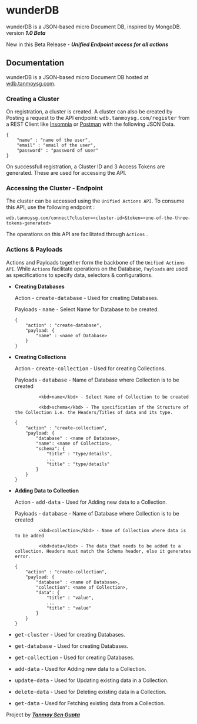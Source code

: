 # wunderDB
wunderDB is a JSON-based micro Document DB, inspired by MongoDB.
version ***1.0 Beta***

New in this Beta Release - ***Unified Endpoint access for all actions***


## Documentation

wunderDB is a JSON-based micro Document DB hosted at [wdb.tanmoysg.com](https://wdb.tanmoysg.com). 

### Creating a Cluster

On registration, a cluster is created. A cluster can also be created by Posting a request to the API endpoint: <kbd>wdb.tanmoysg.com/register</kbd> from a REST Client like [Insomnia](https://insomnia.rest/) or [Postman](https://www.postman.com/) with the following JSON Data.

```
{  
    "name" : "name of the user",
    "email" : "email of the user",
    "password" : "password of user" 
}
```

On successfull registration, a Cluster ID and 3 Access Tokens are generated. These are used for accessing the API.

### Accessing the Cluster - Endpoint

The cluster can be accessed using the ```Unified Actions API```. To consume this API, use the following endpoint :
```
wdb.tanmoysg.com/connect?cluster=<cluster-id>&token=<one-of-the-three-tokens-generated>
```
The operations on this API are facilitated through ```Actions``` .

### Actions & Payloads

Actions and Payloads together form the backbone of the ```Unified Actions API```. While ```Actions``` facilitate operations on the Database, ```Payloads``` are used as specifications to specify data, selectors & configurations. 

- **Creating Databases**
  
    Action - <kbd>create-database</kbd> - Used for creating Databases.
  
    Payloads - <kbd>name</kbd> - Select Name for Database to be created.
    
    ```
    {
        "action" : "create-database",
        "payload: {
            "name" : <name of Database>
        }
    }
    ```
- **Creating Collections**
  
    Action - <kbd>create-collection</kbd> - Used for creating Collections.
  
    Payloads - <kbd>database</kbd> - Name of Database where Collection is to be created
    
               <kbd>name</kbd> - Select Name of Collection to be created
               
               <kbd>schema</kbd> - The specification of the Structure of the Collection i.e. the Headers/Titles of data and its type.
    
    ```
    {
        "action" : "create-collection",
        "payload: {
            "database" : <name of Database>,
            "name": <name of Collection>,
            "schema": {
                "title" : "type/details",
                ...
                "title" : "type/details"
            }
        }
    }
    ```

- **Adding Data to Collection**
  
    Action - <kbd>add-data</kbd> - Used for Adding new data to a Collection.
  
    Payloads - <kbd>database</kbd> - Name of Database where Collection is to be created
    
               <kbd>collection</kbd> - Name of Collection where data is to be added
               
               <kbd>data</kbd> - The data that needs to be added to a collection. Headers must match the Schema header, else it generates error.
    
    ```
    {
        "action" : "create-collection",
        "payload: {
            "database" : <name of Database>,
            "collection": <name of Collection>,
            "data": {
                "title" : "value",
                ...
                "title" : "value"
            }
        }
    }
    ```
    


- <kbd>get-cluster</kbd> - Used for creating Databases.
- <kbd>get-database</kbd> - Used for creating Databases.
- <kbd>get-collection</kbd> - Used for creating Databases.
  
- <kbd>add-data</kbd> - Used for Adding new data to a Collection.
- <kbd>update-data</kbd> - Used for Updating existing data in a Collection.
- <kbd>delete-data</kbd> - Used for Deleting existing data in a Collection.
- <kbd>get-data</kbd> - Used for Fetching existing data from a Collection.
     


Project by ***[Tanmoy Sen Gupta](https://www.tanmoysg.com)***
